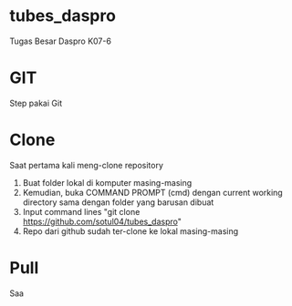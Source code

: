 # tubes_daspro
Tugas Besar Daspro K07-6

# GIT
Step pakai Git

# Clone
Saat pertama kali meng-clone repository
1. Buat folder lokal di komputer masing-masing
2. Kemudian, buka COMMAND PROMPT (cmd) dengan current working directory sama dengan folder yang barusan dibuat
3. Input command lines "git clone https://github.com/sotul04/tubes_daspro"
4. Repo dari github sudah ter-clone ke lokal masing-masing

# Pull
Saa

